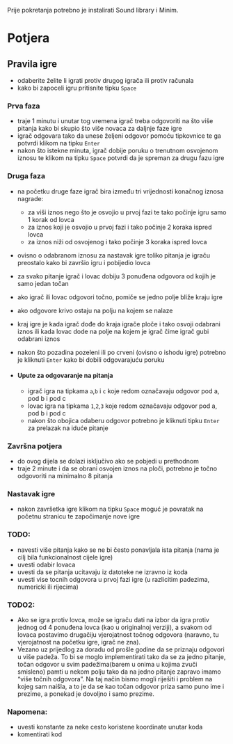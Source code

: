 Prije pokretanja potrebno je instalirati Sound library i Minim.

# Potjera

## Pravila igre

*  odaberite želite li igrati protiv drugog igrača ili protiv računala
*  kako bi zapoceli igru pritisnite tipku `Space`

### Prva faza

* traje 1 minutu i unutar tog vremena igrač treba odgovoriti na što više pitanja kako bi skupio što više novaca za daljnje faze igre
* igrač odgovara tako da unese željeni odgovor pomoću tipkovnice te ga potvrdi klikom na tipku `Enter`
* nakon što istekne minuta, igrač dobije poruku o trenutnom osvojenom iznosu te klikom na tipku `Space` potvrdi da je spreman za drugu fazu igre

### Druga faza

* na početku druge faze igrač bira između tri vrijednosti konačnog iznosa nagrade:
  * za viši iznos nego što je osvojio u prvoj fazi te tako počinje igru samo 1 korak od lovca
  * za iznos koji je osvojio u prvoj fazi i tako počinje 2 koraka ispred lovca
  * za iznos niži od osvojenog i tako počinje 3 koraka ispred lovca
* ovisno o odabranom iznosu za nastavak igre toliko pitanja je igraču preostalo kako bi završio igru i pobijedio lovca
* za svako pitanje igrač i lovac dobiju 3 ponuđena odgovora od kojih je samo jedan točan
* ako igrač ili lovac odgovori točno, pomiče se jedno polje bliže kraju igre
* ako odgovore krivo ostaju na polju na kojem se nalaze
* kraj igre je kada igrač dođe do kraja igrače ploče i tako osvoji odabrani iznos ili kada lovac dode na polje na kojem je igrač čime igrač gubi odabrani iznos
* nakon što pozadina pozeleni ili po crveni (ovisno o ishodu igre) potrebno je kliknuti `Enter` kako bi dobili odgovarajuću poruku

* #### Upute za odgovaranje na pitanja
  * igrač igra na tipkama `a`,`b` i `c` koje redom označavaju odgovor pod a, pod b i pod c
  * lovac igra na tipkama `1`,`2`,`3` koje redom označavaju odgovor pod a, pod b i pod c
  * nakon što obojica odaberu odgovor potrebno je kliknuti tipku `Enter` za prelazak na iduće pitanje
  
### Završna potjera

* do ovog dijela se dolazi isključivo ako se pobjedi u prethodnom
* traje 2 minute i da se obrani osvojen iznos na ploči, potrebno je točno odgovoriti na minimalno 8 pitanja


### Nastavak igre

* nakon završetka igre klikom na tipku `Space` moguć je povratak na početnu stranicu te započimanje nove igre

### TODO:

* navesti više pitanja kako se ne bi često ponavljala ista pitanja (nama je cilj bila funkcionalnost cijele igre)
* uvesti odabir lovaca
* uvesti da se pitanja ucitavaju iz datoteke ne izravno iz koda
* uvesti vise tocnih odgovora u prvoj fazi igre (u razlicitim padezima, numericki ili rijecima)

### TODO2:
* Ako se igra protiv lovca, može se igraču dati na izbor da igra protiv jednog od 4 ponuđena lovca (kao u originalnoj verziji), a svakom od lovaca postavimo drugačiju vjerojatnost točnog odgovora (naravno, tu vjerojatnost na početku igre, igrač ne zna).
* Vezano uz prijedlog za doradu od prošle godine da se priznaju odgovori u više padeža. To bi se moglo implementirati tako da se za jedno pitanje, točan odgovor u svim padežima(barem u onima u kojima zvuči smisleno) pamti u nekom polju tako da na jedno pitanje zapravo imamo “više točnih odgovora”. Na taj način bismo mogli riješiti i problem na kojeg sam naišla, a to je da se kao točan odgovor priza samo puno ime i prezime, a ponekad je dovoljno i samo prezime.


### Napomena:
* uvesti konstante za neke cesto koristene koordinate unutar koda
* komentirati kod
